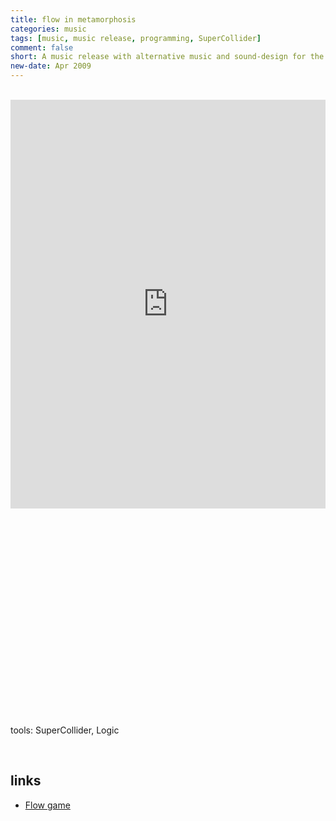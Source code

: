 ```yaml
---
title: flow in metamorphosis
categories: music
tags: [music, music release, programming, SuperCollider]
comment: false
short: A music release with alternative music and sound-design for the original Flow game.
new-date: Apr 2009
---
```

<br>
<div style="max-width: 700px;"><div style="left: 0; width: 100%; height: 0; position: relative; padding-bottom: 100%; padding-top: 150px"><iframe src="https://bandcamp.com/EmbeddedPlayer/album=1059876023/size=large/bgcol=ffffff/linkcol=0687f5/transparent=true/"  style="border: 0; top: 0; left: 0; width: 100%; height: 100%; position: absolute;" allowfullscreen scrolling="no" seamless></iframe></div></div>
<br>

<script src="https://fast.wistia.com/embed/medias/87oemef83m.jsonp" async></script><script src="https://fast.wistia.com/assets/external/E-v1.js" async></script><div class="wistia_responsive_padding" style="padding:62.5% 0 0 0;position:relative;"><div class="wistia_responsive_wrapper" style="height:100%;left:0;position:absolute;top:0;width:100%;"><div class="wistia_embed wistia_async_87oemef83m videoFoam=true" style="height:100%;position:relative;width:100%"><div class="wistia_swatch" style="height:100%;left:0;opacity:0;overflow:hidden;position:absolute;top:0;transition:opacity 200ms;width:100%;"><img src="https://fast.wistia.com/embed/medias/87oemef83m/swatch" style="filter:blur(5px);height:100%;object-fit:contain;width:100%;" alt="" onload="this.parentNode.style.opacity=1;" /></div></div></div></div>

tools: SuperCollider, Logic

<br> 

## links

- [Flow game](http://www.jenovachen.com/flowingames/flowing.htm)
